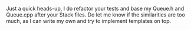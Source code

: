 Just a quick heads-up, I do refactor your tests and base my Queue.h and Queue.cpp after your Stack files. 
Do let me know if the similarities are too much, as I can write my own and try to implement templates on top.
